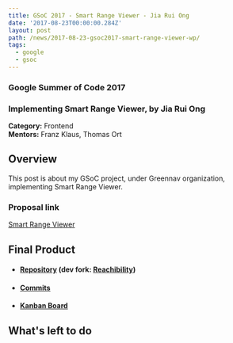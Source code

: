 ```yaml
---
title: GSoC 2017 - Smart Range Viewer - Jia Rui Ong
date: '2017-08-23T00:00:00.284Z'
layout: post
path: /news/2017-08-23-gsoc2017-smart-range-viewer-wp/
tags:
  - google
  - gsoc
---
```


### Google Summer of Code 2017
### Implementing Smart Range Viewer, by Jia Rui Ong

**Category:** Frontend  
**Mentors:** Franz Klaus, Thomas Ort

## Overview

This post is about my GSoC project, under Greennav organization, implementing Smart Range Viewer.

### Proposal link

[Smart Range Viewer](https://summerofcode.withgoogle.com/serve/5186012622880768/)

## Final Product

  * #### [Repository](https://github.com/Greennav/GreenNav) (dev fork: [Reachibility](https://github.com/jrios6/GreenNav/tree/reachability))

  * #### [Commits](https://github.com/jrios6/GreenNav/commits/reachability)

  * #### [Kanban Board](https://github.com/orgs/Greennav/projects/1)

## What's left to do
